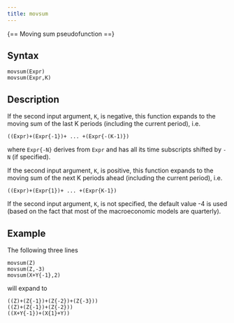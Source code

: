 ```yaml
---
title: movsum
---
```


{== Moving sum pseudofunction ==}

## Syntax

    movsum(Expr)
    movsum(Expr,K)

## Description

If the second input argument, `K`, is negative, this function expands to
the moving sum of the last K periods (including the current period),
i.e.

    ((Expr)+(Expr{-1})+ ... +(Expr{-(K-1)})

where `Expr{-N}` derives from `Expr` and has all its time
subscripts shifted by `-N` (if specified).

If the second input argument, `K`, is positive, this function expands to
the moving sum of the next K periods ahead (including the current
period), i.e.

    ((Expr)+(Expr{1})+ ... +(Expr{K-1})

If the second input argument, `K`, is not specified, the default value -4
is used (based on the fact that most of the macroeconomic models are
quarterly).

## Example

The following three lines

    movsum(Z)
    movsum(Z,-3)
    movsum(X+Y{-1},2)

will expand to

    ((Z)+(Z{-1})+(Z{-2})+(Z{-3}))
    ((Z)+(Z{-1})+(Z{-2}))
    ((X+Y{-1})+(X{1}+Y))




